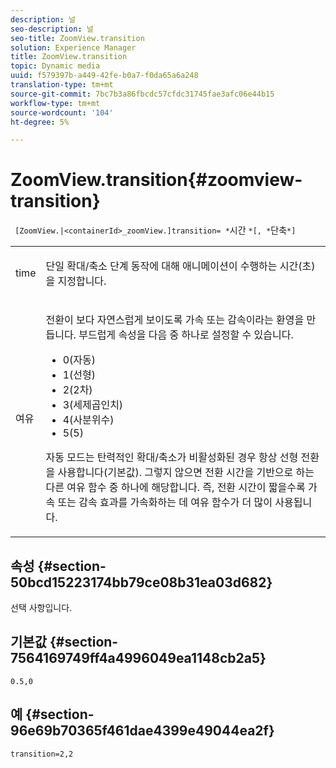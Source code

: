 ```yaml
---
description: 널
seo-description: 널
seo-title: ZoomView.transition
solution: Experience Manager
title: ZoomView.transition
topic: Dynamic media
uuid: f579397b-a449-42fe-b0a7-f0da65a6a248
translation-type: tm+mt
source-git-commit: 7bc7b3a86fbcdc57cfdc31745fae3afc06e44b15
workflow-type: tm+mt
source-wordcount: '104'
ht-degree: 5%

---
```



# ZoomView.transition{#zoomview-transition}

` [ZoomView.|<containerId>_zoomView.]transition= *`시간 `*[, *`단축`*]`

<table id="table_9E7BB12BF371419F88DD4D24EF04632C"> 
 <tbody> 
  <tr> 
   <td colname="col1"> <p> <span class="codeph"> <span class="varname"> time</span> </span> </p> </td> 
   <td colname="col2"> <p> 단일 확대/축소 단계 동작에 대해 애니메이션이 수행하는 시간(초)을 지정합니다. </p> </td> 
  </tr> 
  <tr> 
   <td colname="col1"> <p> <span class="codeph"> <span class="varname"> 여유</span> </span> </p> </td> 
   <td colname="col2"> <p> 전환이 보다 자연스럽게 보이도록 가속 또는 감속이라는 환영을 만듭니다. 부드럽게 속성을 다음 중 하나로 설정할 수 있습니다. </p> <p> 
     <ul id="ul_DA0D1CF2F2484410BFCCACA86661702E"> 
      <li id="li_93A2D53A53314D9594CEDC9EB20381D4">0(자동) </li> 
      <li id="li_AD6A1F03DE544959BC4AA0DD97494F8C"> 1(선형) </li> 
      <li id="li_816A3CE796E3415B9650DDA204412A6A"> 2(2차) </li> 
      <li id="li_EF00BF6CA2AA48FEB54015FFBA9F8DD4"> 3(세제곱인치) </li> 
      <li id="li_F3CB7F0821AF489C84A0CA155F5031A2"> 4(사분위수) </li> 
      <li id="li_F5B844DAF4CC453CA58BF09A660D139F"> 5(5) </li> 
     </ul> </p> <p>자동 모드는 탄력적인 확대/축소가 비활성화된 경우 항상 선형 전환을 사용합니다(기본값). 그렇지 않으면 전환 시간을 기반으로 하는 다른 여유 함수 중 하나에 해당합니다. 즉, 전환 시간이 짧을수록 가속 또는 감속 효과를 가속화하는 데 여유 함수가 더 많이 사용됩니다. </p> </td> 
  </tr> 
 </tbody> 
</table>

## 속성 {#section-50bcd15223174bb79ce08b31ea03d682}

선택 사항입니다.

## 기본값 {#section-7564169749ff4a4996049ea1148cb2a5}

`0.5,0`

## 예 {#section-96e69b70365f461dae4399e49044ea2f}

`transition=2,2`
